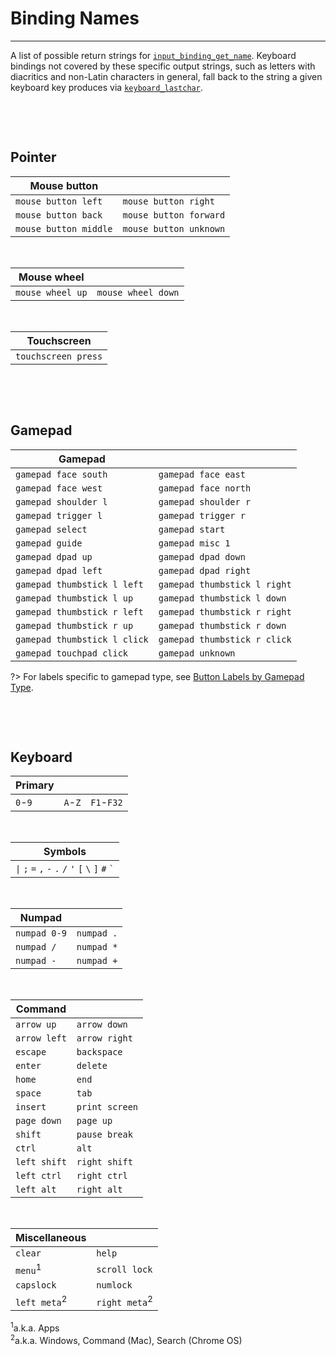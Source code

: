 # Binding Names

---

A list of possible return strings for [`input_binding_get_name`](Functions-(Bindings)#input_binding_get_namebinding). Keyboard bindings not covered by these specific output strings, such as letters with diacritics and non-Latin characters in general, fall back to the string a given keyboard key produces via [`keyboard_lastchar`](https://manual.yoyogames.com/GameMaker_Language/GML_Reference/Game_Input/Keyboard_Input/keyboard_lastchar.htm).

&nbsp;

&nbsp;

## Pointer

| Mouse button          |                       |
|-----------------------|-----------------------|
| `mouse button left`   | `mouse button right`  |
| `mouse button back`   | `mouse button forward`|
| `mouse button middle` | `mouse button unknown`|

&nbsp;

| Mouse wheel           |                       |
|-----------------------|-----------------------|
| `mouse wheel up`      | `mouse wheel down`    |

&nbsp;

| Touchscreen         |
|---------------------|
| `touchscreen press` |

&nbsp;

&nbsp;

## Gamepad

| Gamepad                      |                              |
|------------------------------|------------------------------|
| `gamepad face south`         | `gamepad face east`          |
| `gamepad face west`          | `gamepad face north`         |
| `gamepad shoulder l`         | `gamepad shoulder r`         |
| `gamepad trigger l`          | `gamepad trigger r`          |
| `gamepad select`             | `gamepad start`              |
| `gamepad guide`              | `gamepad misc 1`             |
| `gamepad dpad up`            | `gamepad dpad down`          |
| `gamepad dpad left`          | `gamepad dpad right`         |
| `gamepad thumbstick l left`  | `gamepad thumbstick l right` |
| `gamepad thumbstick l up`    | `gamepad thumbstick l down`  |
| `gamepad thumbstick r left`  | `gamepad thumbstick r right` |
| `gamepad thumbstick r up`    | `gamepad thumbstick r down`  |
| `gamepad thumbstick l click` | `gamepad thumbstick r click` |
| `gamepad touchpad click`     | `gamepad unknown`            |

?> For labels specific to gamepad type, see [Button Labels by Gamepad Type](Gamepad-Button-Labels).

&nbsp;

&nbsp;

## Keyboard

| Primary  |          |          |
|----------|----------|----------|
| `0`-`9`  | `A`-`Z`  |`F1`-`F32`|

&nbsp;

| Symbols |
|---------|
|<code>&#124;</code> <code>&#59;</code> <code>&#61;</code> <code>&#44;</code> <code>&#45;</code> <code>&#46;</code> <code>&#47;</code> <code>&#39;</code> <code>&#91;</code> <code>&#92;</code> <code>&#93;</code> <code>&#35;</code> <code>&#96;</code>|

&nbsp;

| Numpad       |            |
|--------------|------------|
| `numpad 0-9` | `numpad .` |
| `numpad /`   | `numpad *` |
| `numpad -`   | `numpad +` |

&nbsp;

| Command        |                |
|----------------|----------------|
| `arrow up`     | `arrow down`   |
| `arrow left`   | `arrow right`  |
| `escape`       | `backspace`    |
| `enter`        | `delete`       |
| `home`         | `end`          |
| `space`        | `tab`          |
| `insert`       | `print screen` |
| `page down`    | `page up`      |
| `shift`        | `pause break`  |
| `ctrl`         | `alt`          |
| `left shift`   | `right shift`  |
| `left ctrl`    | `right ctrl`   |
| `left alt`     | `right alt`    |

&nbsp;

| Miscellaneous            |                          |
|--------------------------|--------------------------|
| `clear`                  | `help`                   |
| `menu`<sup>1</sup>       | `scroll lock`            |
| `capslock`               | `numlock`                |
| `left meta`<sup>2</sup>  | `right meta`<sup>2</sup> |

<sup>1</sup>a.k.a. Apps<br>
<sup>2</sup>a.k.a. Windows, Command (Mac), Search (Chrome OS)
